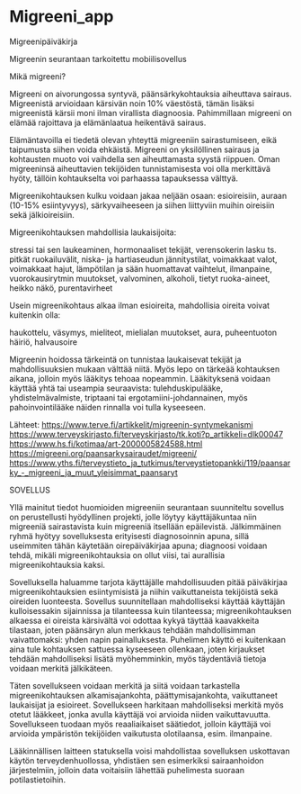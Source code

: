 # Migreeni_app
Migreenipäiväkirja

Migreenin seurantaan tarkoitettu mobiilisovellus


Mikä migreeni?

Migreeni on aivorungossa syntyvä, päänsärkykohtauksia aiheuttava sairaus. Migreenistä arvioidaan kärsivän noin 10% väestöstä, tämän lisäksi migreenistä kärsii moni ilman virallista diagnoosia. Pahimmillaan migreeni on elämää rajoittava ja elämänlaatua heikentävä sairaus.

Elämäntavoilla ei tiedetä olevan yhteyttä migreeniin sairastumiseen, eikä taipumusta siihen voida ehkäistä. Migreeni on yksilöllinen sairaus ja kohtausten muoto voi vaihdella sen aiheuttamasta syystä riippuen. Oman migreeninsä aiheuttavien tekijöiden tunnistamisesta voi olla merkittävä hyöty, tällöin kohtaukselta voi parhaassa tapauksessa välttyä.

Migreenikohtauksen kulku voidaan jakaa neljään osaan: esioireisiin, auraan (10-15% esiintyvyys), särkyvaiheeseen ja siihen liittyviin muihin oireisiin sekä jälkioireisiin.

 

Migreenikohtauksen mahdollisia laukaisijoita:

stressi tai sen laukeaminen, hormonaaliset tekijät, verensokerin lasku ts. pitkät ruokailuvälit, niska- ja hartiaseudun jännitystilat, voimakkaat valot, voimakkaat hajut, lämpötilan ja sään huomattavat vaihtelut, ilmanpaine, vuorokausirytmin muutokset, valvominen, alkoholi, tietyt ruoka-aineet, heikko näkö, purentavirheet

Usein migreenikohtaus alkaa ilman esioireita, mahdollisia oireita voivat kuitenkin olla:

haukottelu, väsymys, mieliteot, mielialan muutokset, aura, puheentuoton häiriö, halvausoire


Migreenin hoidossa tärkeintä on tunnistaa laukaisevat tekijät ja mahdollisuuksien mukaan välttää niitä. Myös lepo on tärkeää kohtauksen aikana, jolloin myös lääkitys tehoaa nopeammin. Lääkityksenä voidaan käyttää yhtä tai useampia seuraavista: tulehduskipulääke, yhdistelmävalmiste, triptaani tai ergotamiini-johdannainen, myös pahoinvointilääke näiden rinnalla voi tulla kyseeseen.




Lähteet: 
https://www.terve.fi/artikkelit/migreenin-syntymekanismi
https://www.terveyskirjasto.fi/terveyskirjasto/tk.koti?p_artikkeli=dlk00047
https://www.hs.fi/kotimaa/art-2000005824588.html
https://migreeni.org/paansarkysairaudet/migreeni/
https://www.yths.fi/terveystieto_ja_tutkimus/terveystietopankki/119/paansarky_-_migreeni_ja_muut_yleisimmat_paansaryt


SOVELLUS

Yllä mainitut tiedot huomioiden migreeniin seurantaan suunniteltu sovellus on perustellusti hyödyllinen projekti, jolle löytyy käyttäjäkuntaa niin migreeniä sairastavista kuin migreeniä itsellään epäilevistä. Jälkimmäinen ryhmä hyötyy sovelluksesta erityisesti diagnosoinnin apuna, sillä useimmiten tähän käytetään oirepäiväkirjaa apuna; diagnoosi voidaan tehdä, mikäli migreenikohtauksia on ollut viisi, tai aurallisia migreenikohtauksia kaksi.

Sovelluksella haluamme tarjota käyttäjälle mahdollisuuden pitää päiväkirjaa migreenikohtauksien esiintymisistä ja niihin vaikuttaneista tekijöistä sekä oireiden luonteesta. Sovellus suunnitellaan mahdolliseksi käyttää käyttäjän kulloisessakin sijainnissa ja tilanteessa kuin tilanteessa; migreenikohtauksen alkaessa ei oireista kärsivältä voi odottaa kykyä täyttää kaavakkeita tilastaan, joten päänsäryn alun merkkaus tehdään mahdollisimman vaivattomaksi: yhden napin painalluksesta. Puhelimen käyttö ei kuitenkaan aina tule kohtauksen sattuessa kyseeseen ollenkaan, joten kirjaukset tehdään mahdolliseksi lisätä myöhemminkin, myös täydentäviä tietoja voidaan merkitä jälkikäteen.

Täten sovellukseen voidaan merkitä ja siitä voidaan tarkastella migreenikohtauksen alkamisajankohta, päättymisajankohta, vaikuttaneet laukaisijat ja esioireet. Sovellukseen harkitaan mahdolliseksi merkitä myös otetut lääkkeet, jonka avulla käyttäjä voi arvioida niiden vaikuttavuutta. Sovellukseen tuodaan myös reaaliaikaiset säätiedot, jolloin käyttäjä voi arvioida ympäristön tekijöiden vaikutusta olotilaansa, esim. ilmanpaine.

Lääkinnällisen laitteen statuksella voisi mahdollistaa sovelluksen uskottavan käytön terveydenhuollossa, yhdistäen sen esimerkiksi sairaanhoidon järjestelmiin, jolloin data voitaisiin lähettää puhelimesta suoraan potilastietoihin.
